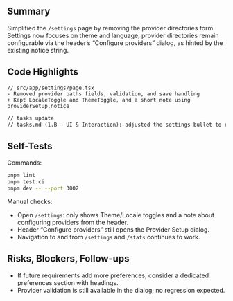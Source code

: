 ## Summary

Simplified the `/settings` page by removing the provider directories form. Settings now focuses on theme and language; provider directories remain configurable via the header’s “Configure providers” dialog, as hinted by the existing notice string.

## Code Highlights

```tsx
// src/app/settings/page.tsx
- Removed provider paths fields, validation, and save handling
+ Kept LocaleToggle and ThemeToggle, and a short note using providerSetup.notice
```

```md
// tasks update
// tasks.md (1.B – UI & Interaction): adjusted the settings bullet to reflect theme/language only.
```

## Self-Tests

Commands:

```bash
pnpm lint
pnpm test:ci
pnpm dev -- --port 3002
```

Manual checks:

- Open `/settings`: only shows Theme/Locale toggles and a note about configuring providers from the header.
- Header “Configure providers” still opens the Provider Setup dialog.
- Navigation to and from `/settings` and `/stats` continues to work.

## Risks, Blockers, Follow-ups

- If future requirements add more preferences, consider a dedicated preferences section with headings.
- Provider validation is still available in the dialog; no regression expected.
